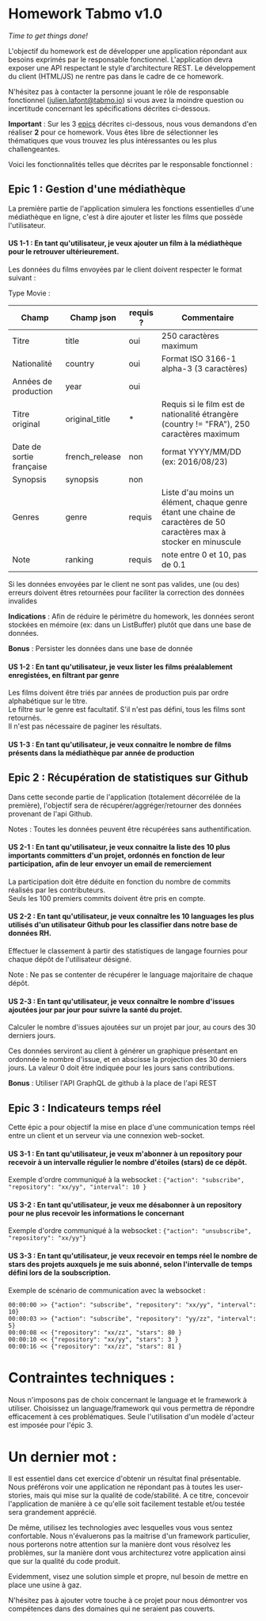 # Homework Tabmo v1.0

_Time to get things done!_

L'objectif du homework est de développer une application répondant aux besoins exprimés par le responsable fonctionnel. L'application devra exposer une API respectant le style d'architecture REST. Le développement du client (HTML/JS) ne rentre pas dans le cadre de ce homework.

N'hésitez pas à contacter la personne jouant le rôle de responsable fonctionnel (julien.lafont@tabmo.io) si vous avez la moindre question ou incertitude concernant les spécifications décrites ci-dessous.

**Important** : Sur les 3 [epics](http://www.fabrice-aimetti.fr/dotclear/index.php?post/2009/08/20/La-difference-entre-les-termes-Agiles-Themes-Epics-et-User-Stories) décrites ci-dessous, nous vous demandons d'en réaliser **2** pour ce homework. Vous êtes libre de sélectionner les thématiques que vous trouvez les plus intéressantes ou les plus challengeantes.

Voici les fonctionnalités telles que décrites par le responsable fonctionnel :

## Epic 1 : Gestion d'une médiathèque

La première partie de l'application simulera les fonctions essentielles d'une médiathèque en ligne, c'est à dire ajouter et lister les films que possède l'utilisateur.

#### US 1-1 : En tant qu'utilisateur, je veux ajouter un film à la médiathèque pour le retrouver ultérieurement.

Les données du films envoyées par le client doivent respecter le format suivant :

Type Movie :

Champ                    | Champ json     | requis ?  | Commentaire
-------------------------|----------------|-----------|----------------------------
Titre                    | title          | oui       | 250 caractères maximum
Nationalité              | country        | oui       | Format ISO 3166-1 alpha-3 (3 caractères)
Années de production     | year           | oui
Titre original           | original_title | *         | Requis si le film est de nationalité étrangère (country != "FRA"), 250 caractères maximum
Date de sortie française | french_release | non       | format YYYY/MM/DD (ex: 2016/08/23)
Synopsis                 | synopsis       | non       |
Genres                   | genre          | requis    | Liste d'au moins un élément, chaque genre étant une chaine de caractères de 50 caractères max à stocker en minuscule
Note                     | ranking        | requis    | note entre 0 et 10, pas de 0.1

Si les données envoyées par le client ne sont pas valides, une (ou des) erreurs doivent êtres retournées pour faciliter la correction des données invalides

**Indications** : Afin de réduire le périmètre du homework, les données seront stockées en mémoire (ex: dans un ListBuffer) plutôt que dans une base de données.

**Bonus** : Persister les données dans une base de donnée

#### US 1-2 : En tant qu'utilisateur, je veux lister les films préalablement enregistées, en filtrant par genre

Les films doivent être triés par années de production puis par ordre alphabétique sur le titre.<br>
Le filtre sur le genre est facultatif. S'il n'est pas défini, tous les films sont retournés.<br>
Il n'est pas nécessaire de paginer les résultats.

#### US 1-3 : En tant qu'utilisateur, je veux connaitre le nombre de films présents dans la médiathèque par année de production

## Epic 2 : Récupération de statistiques sur Github

Dans cette seconde partie de l'application (totalement décorrélée de la première), l'objectif sera de récupérer/aggréger/retourner des données provenant de l'api Github.

Notes : Toutes les données peuvent être récupérées sans authentification.

#### US 2-1 : En tant qu'utilisateur, je veux connaitre la liste des 10 plus importants committers d'un projet, ordonnés en fonction de leur participation, afin de leur envoyer un email de remerciement

La participation doit être déduite en fonction du nombre de commits réalisés par les contributeurs.<br>
Seuls les 100 premiers commits doivent être pris en compte.

#### US 2-2 : En tant qu'utilisateur, je veux connaître les 10 languages les plus utilisés d'un utilisateur Github pour les classifier dans notre base de données RH.

Effectuer le classement à partir des statistiques de langage fournies pour chaque dépôt de l'utilisateur désigné.

Note : Ne pas se contenter de récupérer le language majoritaire de chaque dépôt.

#### US 2-3 : En tant qu'utilisateur, je veux connaître le nombre d'issues ajoutées jour par jour pour suivre la santé du projet.

Calculer le nombre d'issues ajoutées sur un projet par jour, au cours des 30 derniers jours.

Ces données serviront au client à générer un graphique présentant en ordonnée le nombre d'issue, et en abscisse la projection des 30 derniers jours. La valeur 0 doit être indiquée pour les jours sans contributions.

**Bonus** : Utiliser l'API GraphQL de github à la place de l'api REST

## Epic 3 : Indicateurs temps réel

Cette épic a pour objectif la mise en place d'une communication temps réel entre un client et un serveur via une connexion web-socket.

#### US 3-1 : En tant qu'utilisateur, je veux m'abonner à un repository pour recevoir à un intervalle régulier le nombre d'étoiles (stars) de ce dépôt.

Exemple d'ordre communiqué à la websocket : ```{"action": "subscribe", "repository": "xx/yy", "interval": 10 }```

#### US 3-2 : En tant qu'utilisateur, je veux me désabonner à un repository pour ne plus recevoir les informations le concernant

Exemple d'ordre communiqué à la websocket : ```{"action": "unsubscribe", "repository": "xx/yy"}```

#### US 3-3 : En tant qu'utilisateur, je veux recevoir en temps réel le nombre de stars des projets auxquels je me suis abonné, selon l'intervalle de temps défini lors de la soubscription.

Exemple de scénario de communication avec la websocket :

```
00:00:00 >> {"action": "subscribe", "repository": "xx/yy", "interval": 10}
00:00:03 >> {"action": "subscribe", "repository": "yy/zz", "interval": 5}
00:00:08 << {"repository": "xx/zz", "stars": 80 }
00:00:10 << {"repository": "xx/yy", "stars": 3 }
00:00:16 << {"repository": "xx/zz", "stars": 81 }
```

# Contraintes techniques :

Nous n'imposons pas de choix concernant le language et le framework à utiliser. Choisissez un language/framework qui vous permettra de répondre efficacement à ces problématiques.
Seule l'utilisation d'un modèle d'acteur est imposée pour l'épic 3.

# Un dernier mot :

Il est essentiel dans cet exercice d'obtenir un résultat final présentable. Nous préférons voir une application ne répondant pas à toutes les user-stories, mais qui mise sur la qualité de code/stabilité. A ce titre, concevoir l'application de manière à ce qu'elle soit facilement testable et/ou testée sera grandement apprécié.

De même, utilisez les technologies avec lesquelles vous vous sentez confortable. Nous n'évaluerons pas la maitrise d'un framework particulier, nous porterons notre attention sur la manière dont vous résolvez les problèmes, sur la manière dont vous architecturez votre application ainsi que sur la qualité du code produit.

Evidemment, visez une solution simple et propre, nul besoin de mettre en place une usine à gaz.

N'hésitez pas à ajouter votre touche à ce projet pour nous démontrer vos compétences dans des domaines qui ne seraient pas couverts.
